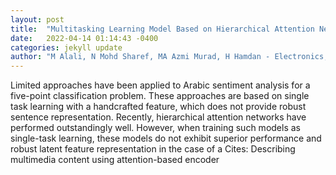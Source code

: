 ```yaml
---
layout: post
title:  "Multitasking Learning Model Based on Hierarchical Attention Network for Arabic Sentiment Analysis Classification"
date:   2022-04-14 01:14:43 -0400
categories: jekyll update
author: "M Alali, N Mohd Sharef, MA Azmi Murad, H Hamdan - Electronics, 2022"
---
```

Limited approaches have been applied to Arabic sentiment analysis for a five-point classification problem. These approaches are based on single task learning with a handcrafted feature, which does not provide robust sentence representation. Recently, hierarchical attention networks have performed outstandingly well. However, when training such models as single-task learning, these models do not exhibit superior performance and robust latent feature representation in the case of a Cites: Describing multimedia content using attention-based encoder
